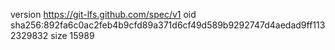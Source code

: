 version https://git-lfs.github.com/spec/v1
oid sha256:892fa6c0ac2feb4b9cfd89a371d6cf49d589b9292747d4aedad9ff1132329832
size 15989
